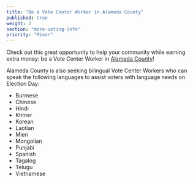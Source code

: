 ```yaml
---
title: "Be a Vote Center Worker in Alameda County"
published: true
weight: 2
section: "more-voting-info"
priority: "Minor"
---
```


Check out this great opportunity to help your community while earning extra money: be a Vote Center Worker in [Alameda County](https://www.acvote.org/community/become-an-election-worker)!  

Alameda County is also seeking bilingual Vote Center Workers who can speak the following languages to assist voters with language needs on Election Day:
- Burmese
- Chinese
- Hindi
- Khmer
- Korean
- Laotian
- Mien
- Mongolian 
- Punjabi
- Spanish
- Tagalog
- Telugu
- Vietnamese